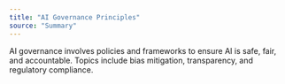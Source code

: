 ```yaml
---
title: "AI Governance Principles"
source: "Summary"
---
```

AI governance involves policies and frameworks to ensure AI is safe, fair, and accountable. Topics include bias mitigation, transparency, and regulatory compliance.
